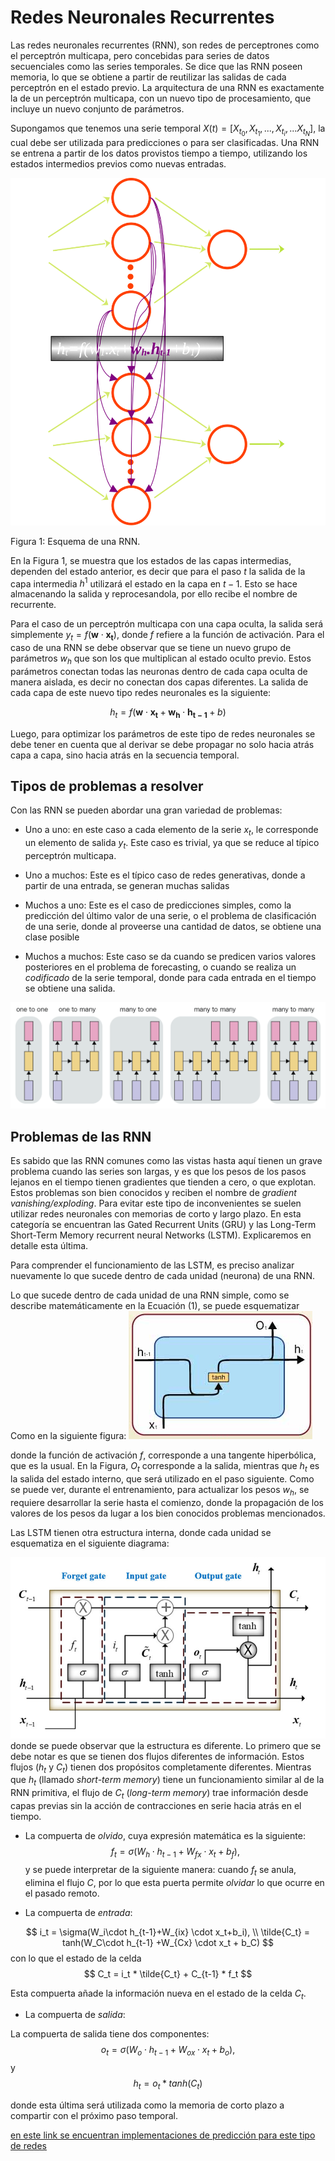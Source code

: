 # Redes Neuronales Recurrentes

Las redes neuronales recurrentes (RNN), son redes de perceptrones como el perceptrón multicapa, pero concebidas para series de datos secuenciales como las series temporales. Se dice que las RNN poseen memoria, lo que se obtiene a partir de reutilizar las salidas de cada perceptrón en el estado previo. La arquitectura de una RNN es exactamente la de un perceptrón multicapa, con un nuevo tipo de procesamiento, que incluye un nuevo conjunto de parámetros.

Supongamos que tenemos una serie temporal $X(t) = [X_{t_0}, X_{t_1},... , X_{t_i}, ... X_{t_N} ]$, la cual debe ser utilizada para predicciones o para ser clasificadas. Una RNN se entrena a partir de los datos provistos tiempo a tiempo, utilizando los estados intermedios previos como nuevas entradas.

![Figura1](./rnn.svg)

Figura 1: Esquema de una RNN.

En la Figura 1, se muestra que los estados de las capas intermedias, dependen del estado anterior, es decir que para el paso $t$ la salida de la capa intermedia $h^1$ utilizará el estado en la capa en $t-1$. Esto se hace almacenando la salida y reprocesandola, por ello recibe el nombre de recurrente.

Para el caso de un perceptrón multicapa con una capa oculta, la salida será simplemente $y_t = f(\bm{w} \cdot \bm{x_t})$, donde $f$ refiere a la función de activación. Para el caso de una RNN se debe observar que se tiene un nuevo grupo de parámetros $w_h$ que son los que multiplican al estado oculto previo. Estos parámetros conectan todas las neuronas dentro de cada capa oculta de manera aislada, es decir no conectan dos capas diferentes. La salida de cada capa de este nuevo tipo redes neuronales es la siguiente:

$$
\begin{equation}
h_t = f(\bm{w} \cdot \bm{x_t} + \bm{w_h} \cdot \bm{h_{t-1}} + b)
\end{equation}
$$

Luego, para optimizar los parámetros de este tipo de redes neuronales se debe tener en cuenta que al derivar se debe propagar no solo hacia atrás capa a capa, sino hacia atrás en la secuencia temporal.

## Tipos de problemas a resolver

Con las RNN se pueden abordar una gran variedad de problemas:


* Uno a uno: en este caso a cada elemento de la serie $x_t$, le corresponde un elemento de salida $y_t.$ Este caso es trivial, ya que se reduce al típico perceptrón multicapa.

* Uno a muchos: Este es el típico caso de redes generativas, donde a partir de una entrada, se generan muchas salidas

* Muchos a uno: Este es el caso de predicciones simples, como la predicción del último valor de una serie, o el problema de clasificación de una serie, donde al proveerse una cantidad de datos, se obtiene una clase posible

* Muchos a muchos: Este caso se da cuando se predicen varios valores posteriores en el problema de forecasting, o cuando se realiza un _codificado_ de la serie temporal, donde para cada entrada en el tiempo se obtiene una salida.

![alt text](image.png)

## Problemas de las RNN

Es sabido que las RNN comunes como las vistas hasta aquí tienen un grave problema cuando las series son largas, y es que los pesos de los pasos lejanos en el tiempo tienen gradientes que tienden a cero, o que explotan. Estos problemas son bien conocidos y reciben el nombre de _gradient vanishing/exploding_. Para evitar este tipo de inconvenientes se suelen utilizar redes neuronales con memorias de corto y largo plazo. En esta categoría se encuentran las Gated Recurrent Units (GRU) y las Long-Term Short-Term Memory recurrent neural Networks (LSTM). Explicaremos en detalle esta última.

Para comprender el funcionamiento de las LSTM, es preciso analizar nuevamente lo que sucede dentro de cada unidad (neurona) de una RNN.

Lo que sucede dentro de cada unidad de una RNN simple, como se describe matemáticamente en la Ecuación (1), se puede esquematizar
Como en la siguiente figura:
![alt text](image-1.png)

donde la función de activación $f$, corresponde a una tangente hiperbólica, que es la usual. En la Figura, $O_t$ corresponde a la salida, mientras que $h_t$ es la salida del estado interno, que será utilizado en el paso siguiente. Como se puede ver, durante el entrenamiento, para actualizar los pesos $w_h,$ se requiere desarrollar la serie hasta el comienzo, donde la propagación de los valores de los pesos da lugar a los bien conocidos problemas mencionados. 

Las LSTM tienen otra estructura interna, donde cada unidad se esquematiza en el siguiente diagrama:

![alt text](image-3.png)
donde se puede observar que la estructura es diferente. Lo primero que se debe notar es que se tienen dos flujos diferentes de información. Estos flujos ($h_t$ y $C_t$) tienen dos propósitos completamente diferentes. Mientras que $h_t$ (llamado _short-term memory_) tiene un funcionamiento similar al de la RNN primitiva, el flujo de $C_t$ (_long-term memory_) trae información desde capas previas sin la acción de contracciones en serie hacia atrás en el tiempo.

* La compuerta de _olvido_, cuya expresión matemática es la siguiente:
$$
f_t = \sigma(W_h\cdot h_{t-1}+W_{fx} \cdot x_t+b_f),
$$
y se puede interpretar de la siguiente manera: cuando $f_t$ se anula, elimina el flujo $C$, por lo que esta puerta permite _olvidar_ lo que ocurre en el pasado remoto.

* La compuerta de _entrada_:

$$
i_t = \sigma(W_i\cdot h_{t-1}+W_{ix} \cdot x_t+b_i), \\
\tilde{C_t} = tanh(W_C\cdot h_{t-1} +W_{Cx} \cdot x_t + b_C)
$$
con lo que el estado de la celda 
$$
C_t = i_t * \tilde{C_t} + C_{t-1} * f_t
$$

Esta compuerta añade la información nueva en el estado de la celda $C_t$.

* La compuerta de _salida_:

La compuerta de salida tiene dos componentes:
$$
o_t = \sigma(W_o\cdot h_{t-1} + W_{ox} \cdot x_t + b_o),
$$
y
$$
h_t = o_t * tanh(C_t)
$$

donde esta última será utilizada como la memoria de corto plazo a compartir con el próximo paso temporal.

[en este link se encuentran implementaciones de predicción para este tipo de redes](./Tema-6.2.1-rnn.ipynb)